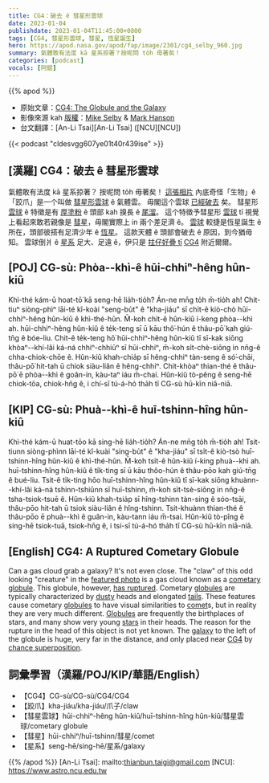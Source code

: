 ```yaml
---
title: CG4：破去 ê 彗星形雲球
date: 2023-01-04
publishdate: 2023-01-04T11:45:00+0800
tags: [CG4, 彗星形雲球, 彗星, 恆星誕生]
hero: https://apod.nasa.gov/apod/fap/image/2301/cg4_selby_960.jpg
summary: 氣體敢有法度 kā 星系掠著？按呢問 to̍h 毋著矣！
categories: [podcast]
vocals: [阿錕]
---
```


{{% apod %}}

- 原始文章：[CG4: The Globule and the Galaxy](https://apod.nasa.gov/apod/ap230104.html)
- 影像來源 kah [版權][copyright]：[Mike Selby](https://www.facebook.com/masterdarksastro/) & [Mark Hanson](https://www.hansonastronomy.com/)
- 台文翻譯：[An-Li Tsai][An-Li Tsai] ([NCU][NCU])


{{< podcast "cldesvgg607ye01t40r439ise" >}}

## [漢羅] CG4：破去 ê 彗星形雲球
氣體敢有法度 kā 星系掠著？
按呢問 to̍h 毋著矣！
[這張相片][featured photo] 內底奇怪「生物」ê「跤爪」是一个叫做 [彗星形雲球][cometary globule] ê 氣體雲。
毋閣這个雲球 [已經破去][has ruptured] 矣。
彗星形 [雲球][globules 1] ê 特徵是有 [厚塗粉][dusty] ê 頭部 kah 搝長 ê [尾溜][tails]。
這个特徵予彗星形 [雲球][globules 2] tī 視覺上看起來敢若親像是 [彗星][comet]，毋閣實際上 in 兩个差足濟 ê。
[雲球][Globules] 較捷是恆星誕生 ê 所在，頭部彼搭有足濟少年 ê [恆星][stars]。
這款天體 ê 頭部會破去 ê 原因，到今猶毋知。
雲球倒爿 ê [星系][galaxy] 足大、足遠 ê，伊只是 [拄仔好疊 tī][chance superposition] [CG4][CG4] 附近爾爾。


## [POJ] CG-sù: Phòa--khì-ê hūi-chhiⁿ-hêng hûn-kiû
Khì-thé kám-ū hoat-tō͘ kā seng-hē lia̍h-tio̍h?
Án-ne mn̄g to̍h m̄-tio̍h ah!
Chit-tiuⁿ siòng-phìⁿ lāi-té kî-koài "seng-bu̍t" ê "kha-jiáu" sī chi̍t-ê kiò-chò hūi-chhiⁿ-hêng hûn-kiû ê khì-thé-hûn.
M̄-koh chi̍t-ê hûn-kiû í-keng phòa--khì ah.
hūi-chhiⁿ-hêng hûn-kiû ê te̍k-teng sī ū kāu thô͘-hún ê thâu-pō͘ kah giú-tn̄g ê bóe-liu.
Chit-ê te̍k-teng hō͘ hūi-chhiⁿ-hêng hûn-kiû tī sī-kak siōng khòaⁿ--khí-lâi ká-ná chhiⁿ-chhiūⁿ sī hūi-chhiⁿ, m̄-koh si̍t-chè-siōng in nn̄g-ê chha-chiok-chōe ê.
Hûn-kiû khah-chia̍p sī hêng-chhiⁿ tàn-seng ê só͘-chāi, thâu-pō͘ hit-tah ū chiok siàu-liân ê hêng-chhiⁿ.
Chit-khòaⁿ thian-thé ê thâu-pō͘ ē phòa--khì ê goân-in, kàu-taⁿ iáu m̄-chai.
Hûn-kiû tò-pêng ê seng-hē chiok-tōa, chiok-hn̄g ê, i chí-sī tú-á-hó tha̍h tī CG-sù hū-kīn niā-niā.


## [KIP] CG-sù: Phuà--khì-ê huī-tshinn-hîng hûn-kiû
Khì-thé kám-ū huat-tōo kā sing-hē lia̍h-tio̍h?
Án-ne mn̄g to̍h m̄-tio̍h ah!
Tsit-tiunn siòng-phìnn lāi-té kî-kuài "sing-bu̍t" ê "kha-jiáu" sī tsi̍t-ê kiò-tsò huī-tshinn-hîng hûn-kiû ê khì-thé-hûn.
M̄-koh tsi̍t-ê hûn-kiû í-king phuà--khì ah.
huī-tshinn-hîng hûn-kiû ê ti̍k-ting sī ū kāu thôo-hún ê thâu-pōo kah giú-tn̄g ê bué-liu.
Tsit-ê ti̍k-ting hōo huī-tshinn-hîng hûn-kiû tī sī-kak siōng khuànn--khí-lâi ká-ná tshinn-tshiūnn sī huī-tshinn, m̄-koh si̍t-tsè-siōng in nn̄g-ê tsha-tsiok-tsuē ê.
Hûn-kiû khah-tsia̍p sī hîng-tshinn tàn-sing ê sóo-tsāi, thâu-pōo hit-tah ū tsiok siàu-liân ê hîng-tshinn.
Tsit-khuànn thian-thé ê thâu-pōo ē phuà--khì ê guân-in, kàu-tann iáu m̄-tsai.
Hûn-kiû tò-pîng ê sing-hē tsiok-tuā, tsiok-hn̄g ê, i tsí-sī tú-á-hó tha̍h tī CG-sù hū-kīn niā-niā.


## [English] CG4: A Ruptured Cometary Globule
Can a gas cloud grab a galaxy?
It's not even close.
The "claw" of this odd looking "creature" in the [featured photo][featured photo] is a gas cloud known as a [cometary globule][cometary globule].
This globule, however, [has ruptured][has ruptured].
Cometary [globules][globules 1] are typically characterized by [dusty][dusty] heads and elongated [tails][tails].
These features cause cometary [globules][globules 2] to have visual similarities to [comet][comet]s, but in reality they are very much different.
[Globules][Globules] are frequently the birthplaces of stars, and many show very young [stars][stars] in their heads.
The reason for the rupture in the head of this object is not yet known.
The [galaxy][galaxy] to the left of the globule is huge, very far in the distance, and only placed near [CG4][CG4] by [chance superposition][chance superposition].



## 詞彙學習（漢羅/POJ/KIP/華語/English）
- 【CG4】CG-sù/CG-sù/CG4/CG4
- 【跤爪】kha-jiáu/kha-jiáu/爪子/claw
- 【彗星雲球】hūi-chhiⁿ-hêng hûn-kiû/huī-tshinn-hîng hûn-kiû/彗星雲球/cometary globule
- 【彗星】hūi-chhiⁿ/huī-tshinn/彗星/comet
- 【星系】seng-hē/sing-hē/星系/galaxy


{{% /apod %}}
[An-Li Tsai]: mailto:thianbun.taigi@gmail.com
[NCU]: https://www.astro.ncu.edu.tw


[copyright]: https://apod.nasa.gov/apod/fap/lib/about_apod.html#srapply
[License]: https://creativecommons.org/licenses/by/2.0/

[featured photo]:https://www.astrobin.com/full/oa9ky4/0/
[cometary globule]:https://en.wikipedia.org/wiki/cometary_globule
[has ruptured]:https://ui.adsabs.harvard.edu/abs/1995A%26A...293..493G/abstract
[globules 1]:https://apod.nasa.gov/apod/ap020325.html
[dusty]:https://apod.nasa.gov/apod/fap/lib/glossary.html#dust
[tails]:https://ui.adsabs.harvard.edu/abs/1996ApJ...463L.105M/abstract
[globules 2]:https://apod.nasa.gov/apod/ap140414.html
[comet]:https://apod.nasa.gov/apod/ap170409.html
[Globules]:https://en.wikipedia.org/wiki/Dark_nebula
[stars]:https://science.nasa.gov/astrophysics/focus-areas/how-do-stars-form-and-evolve
[galaxy]:http://en.wikipedia.org/wiki/Galaxy
[CG4]:https://en.wikipedia.org/wiki/CG_4
[chance superposition]:https://blogmais.files.wordpress.com/2008/04/imagem_ht_07-04-23.jpg

